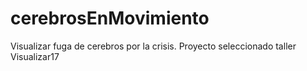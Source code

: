# cerebrosEnMovimiento
Visualizar fuga de cerebros por la crisis. Proyecto seleccionado taller Visualizar17
